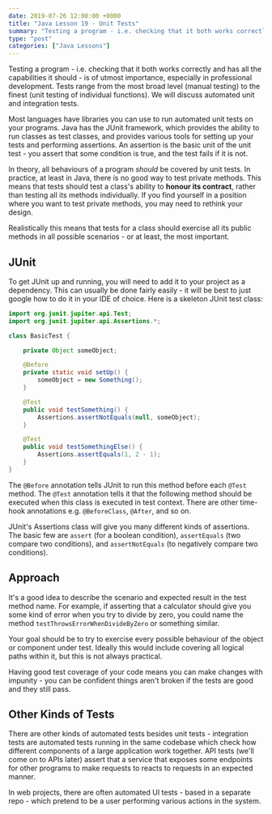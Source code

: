 ```yaml
---
date: 2019-07-26 12:00:00 +0000
title: "Java Lesson 19 - Unit Tests"
summary: "Testing a program - i.e. checking that it both works correctly and has all the capabilities it should - is of utmost importance, especially in professional development. Tests range from the most broad level (manual testing) to the finest (unit testing of individual functions). We will discuss automated unit and integration tests."
type: "post"
categories: ["Java Lessons"]
---
```


Testing a program - i.e. checking that it both works correctly and has all the capabilities it should - is of utmost importance, especially in professional development. Tests range from the most broad level (manual testing) to the finest (unit testing of individual functions). We will discuss automated unit and integration tests.

Most languages have libraries you can use to run automated unit tests on your programs. Java has the JUnit framework, which provides the ability to run classes as test classes, and provides various tools for setting up your tests and performing assertions. An assertion is the basic unit of the unit test - you assert that some condition is true, and the test fails if it is not.

In theory, all behaviours of a program *should* be covered by unit tests. In practice, at least in Java, there is no good way to test private methods. This means that tests should test a class's ability to **honour its contract**, rather than testing all its methods individually. If you find yourself in a position where you want to test private methods, you may need to rethink your design.

Realistically this means that tests for a class should exercise all its public methods in all possible scenarios - or at least, the most important.

## JUnit

To get JUnit up and running, you will need to add it to your project as a dependency. This can usually be done fairly easily - it will be best to just google how to do it in your IDE of choice. Here is a skeleton JUnit test class:

```java
import org.junit.jupiter.api.Test;
import org.junit.jupiter.api.Assertions.*;

class BasicTest {

    private Object someObject;

    @Before
    private static void setUp() {
        someObject = new Something();
    }

    @Test
    public void testSomething() {
        Assertions.assertNotEquals(null, someObject);
    }

    @Test
    public void testSomethingElse() {
        Assertions.assertEquals(1, 2 - 1);
    }
}
```

The `@Before` annotation tells JUnit to run this method before each `@Test` method. The `@Test` annotation tells it that the following method should be executed when this class is executed in test context. There are other time-hook annotations e.g. `@BeforeClass`, `@After`, and so on.

JUnit's Assertions class will give you many different kinds of assertions. The basic few are `assert` (for a boolean condition), `assertEquals` (two compare two conditions), and `assertNotEquals` (to negatively compare two conditions).

## Approach

It's a good idea to describe the scenario and expected result in the test method name. For example, if asserting that a calculator should give you some kind of error when you try to divide by zero, you could name the method `testThrowsErrorWhenDivideByZero` or something similar.

Your goal should be to try to exercise every possible behaviour of the object or component under test. Ideally this would include covering all logical paths within it, but this is not always practical.

Having good test coverage of your code means you can make changes with impunity - you can be confident things aren't broken if the tests are good and they still pass.

## Other Kinds of Tests

There are other kinds of automated tests besides unit tests - integration tests are automated tests running in the same codebase which check how different components of a large application work together. API tests (we'll come on to APIs later) assert that a service that exposes some endpoints for other programs to make requests to reacts to requests in an expected manner.

In web projects, there are often automated UI tests - based in a separate repo - which pretend to be a user performing various actions in the system.
